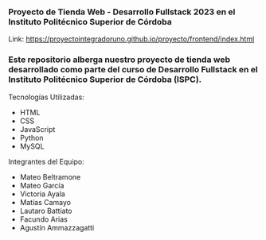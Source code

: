 ### Proyecto de Tienda Web - Desarrollo Fullstack 2023 en el Instituto Politécnico Superior de Córdoba
Link: https://proyectointegradoruno.github.io/proyecto/frontend/index.html
### Este repositorio alberga nuestro proyecto de tienda web desarrollado como parte del curso de Desarrollo Fullstack en el Instituto Politécnico Superior de Córdoba (ISPC).

Tecnologías Utilizadas:

- HTML
- CSS
- JavaScript
- Python
- MySQL

Integrantes del Equipo:

- Mateo Beltramone
- Mateo García
- Victoria Ayala
- Matías Camayo
- Lautaro Battiato
- Facundo Arias
- Agustín Ammazzagatti
